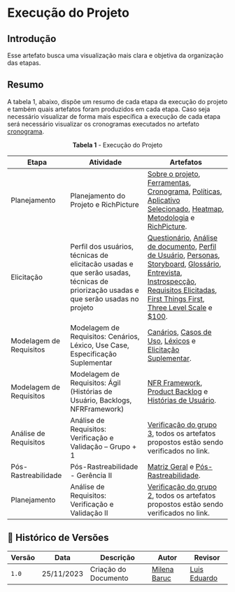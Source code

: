 # Execução do Projeto

## Introdução

Esse artefato busca uma visualização mais clara e objetiva da organização das etapas.

## Resumo

A tabela 1, abaixo, dispõe um resumo de cada etapa da execução do projeto e também quais artefatos foram produzidos em cada etapa. Caso seja necessário visualizar de forma mais específica a execução de cada etapa será necessário visualizar os cronogramas executados no artefato [cronograma](../planejamento/cronograma.md).

<center>

**Tabela 1** - Execução do Projeto

| **Etapa**               | **Atividade** | **Artefatos** |
| ----------------------- | ------------- | ------------- |
| Planejamento            | Planejamento do Projeto e RichPicture | [Sobre o projeto](../index.md), [Ferramentas](../planejamento/ferramenta.md), [Cronograma](../planejamento/cronograma.md), [Políticas](../planejamento/políticas.md), [Aplicativo Selecionado](../planejamento/aplicativo.md), [Heatmap](../planejamento/Heatmap.md), [Metodologia](../planejamento/metodologia.md) e [RichPicture](../pré-rastreabilidade/rich%20picture.md). |
| Elicitação              | Perfil dos usuários, técnicas de elicitacão usadas e que serão usadas, técnicas de priorização usadas e que serão usadas no projeto | [Questionário](../elicitação/PerfildeUsuario/Questionario.md), [Análise de documento](../elicitação/PerfildeUsuario/AnaliseDocumento.md), [Perfil de Usuário](../elicitação/PerfildeUsuario/PerfilUsuario.md), [Personas](../elicitação/personas.md), [Storyboard](../elicitação/storyboard.md), [Glossário](../elicitação/glossario.md), [Entrevista](../elicitação/entrevista.md), [Instrospecção](../elicitação/Introspeccao.md), [Requisitos Elicitadas](../elicitação/requisitos_elicitados.md), [First Things First](../elicitação/priorização/first_things_first.md), [Three Level Scale](../elicitação/priorização/three_level_scale.md) e [$100](../elicitação/priorização/100.md). |
| Modelagem de Requisitos | Modelagem de Requisitos: Cenários, Léxico, Use Case, Especificação Suplementar | [Canários](../modelagem/cenarios.md), [Casos de Uso](../modelagem/casosDeUso.md), [Léxicos](../modelagem/léxicos.md) e [Elicitação Suplementar](../modelagem/especificacao-suplementar.md). |
| Modelagem de Requisitos | Modelagem de Requisitos: Ágil (Histórias de Usuário, Backlogs, NFRFramework) | [NFR Framework](../modelagem/agil/framework.md), [Product Backlog](../modelagem/agil/backlog.md) e [Histórias de Usuário](../modelagem/agil/historiasUsuario.md). |
| Análise de Requisitos   | Análise de Requisitos: Verificação e Validação – Grupo + 1 | [Verificação do grupo 3](../verificacao/grupo3/planejamendoDaVerificacao.md), todos os artefatos propostos estão sendo verificados no link. |
| Pós-Rastreabilidade     | Pós-Rastreabilidade - Gerência II | [Matriz Geral](../pos-rastreabilidade/matriz-geral.md) e [Pós-Rastreabilidade](../pos-rastreabilidade/pos-rastreabilidade.md). |
| Planejamento            | Análise de Requisitos: Verificação e Validação II | [Verificação do grupo 2](../verificacao/grupo2/planejamentoDaVerificacao.md), todos os artefatos propostos estão sendo verificados no link. |

</center>

## 📑 Histórico de Versões

| Versão |    Data    |       Descrição      | Autor                                          |   Revisor                            |
| ------ | ---------- | -------------------- | ---------------------------------------------- | ---------------------------------- |
| `1.0`  | 25/11/2023 | Criação do Documento | [Milena Baruc](https://github.com/MilenaBaruc) | [Luis Eduardo](https://github.com/LuisMiranda10) |